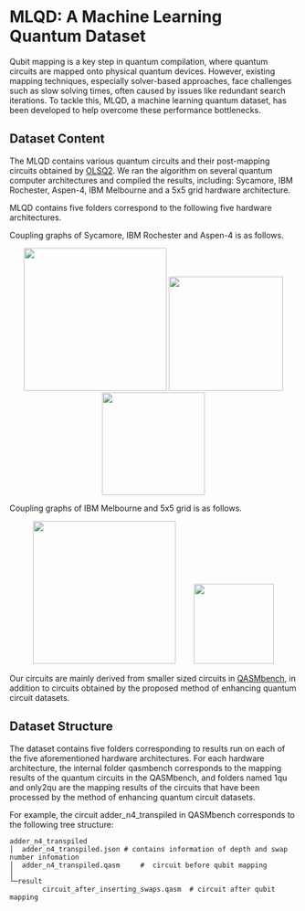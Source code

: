 # MLQD: A Machine Learning Quantum Dataset

Qubit mapping is a key step in quantum compilation, where quantum circuits are mapped onto physical quantum devices. However, existing mapping techniques, especially solver-based approaches, face challenges such as slow solving times, often caused by issues like redundant search iterations. To tackle this, MLQD, a machine learning quantum dataset, has been developed to help overcome these performance bottlenecks.

## Dataset Content

The MLQD contains various quantum circuits and their post-mapping circuits obtained by [OLSQ2](https://github.com/WanHsuanLin/OLSQ2). We ran the algorithm on several quantum computer architectures and compiled the results, including: Sycamore, IBM Rochester, Aspen-4, IBM Melbourne and a 5x5 grid hardware architecture.

MLQD contains five folders correspond to the following five hardware architectures.

Coupling graphs of Sycamore, IBM Rochester and Aspen-4 is as follows.
<p align = "center">    
<img  src="https://github.com/user-attachments/assets/34518672-89d4-48d8-9702-e6b958f36d27" width="250" />
<img  src="https://github.com/user-attachments/assets/d3678d43-96ef-4eb2-85f1-5f37f055d765" width="200" />
<img  src="https://github.com/user-attachments/assets/4f764ed7-7770-4c10-8f71-3fb30b369a6b" width="180" />
</p>
Coupling graphs of IBM Melbourne and 5x5 grid is as follows.
<p align = "center">    
    <img  src="https://github.com/user-attachments/assets/2a471efe-469f-493e-898f-07ae622e6efa" width="250" />
    &nbsp;&nbsp;&nbsp;&nbsp;&nbsp;&nbsp;
    <img  src="https://github.com/user-attachments/assets/dac400ba-c445-458f-b0eb-db1c5105ae92" width="140" />
</p>

Our circuits are mainly derived from smaller sized circuits in [QASMbench](https://github.com/pnnl/QASMBench), in addition to circuits obtained by the proposed method of enhancing quantum circuit datasets.
## Dataset Structure

The dataset contains five folders corresponding to results run on each of the five aforementioned hardware architectures. For each hardware architecture, the internal folder qasmbench corresponds to the mapping results of the quantum circuits in the QASMbench, and folders named 1qu and only2qu are the mapping results of the circuits that have been processed by the method of enhancing quantum circuit datasets.

For example, the circuit adder_n4_transpiled in QASMbench corresponds to the following tree structure:
```plaintext
adder_n4_transpiled
│  adder_n4_transpiled.json	# contains information of depth and swap number infomation
│  adder_n4_transpiled.qasm     #  circuit before qubit mapping
│
└─result
        circuit_after_inserting_swaps.qasm	# circuit after qubit mapping
```

 
